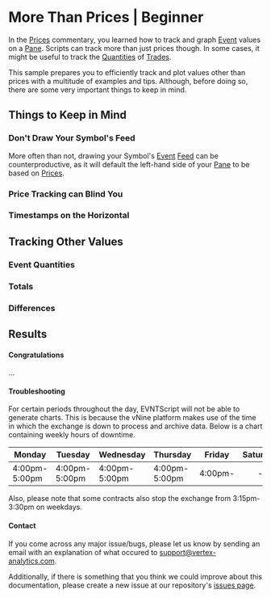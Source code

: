 # More Than Prices | Beginner

In the [Prices](tutorial1.html) commentary, you learned how to track and graph [Event](../class/src/index.js~Event.html) 
values on a [Pane](../class/src/index.js~CEvntPane.html). Scripts can track more than just prices 
though. In some cases, it might be useful to track the [Quantities](https://bblake.info/vxa-doc/class/src/index.js~Trade.html#instance-member-Quantity) 
of [Trades](https://bblake.info/vxa-doc/class/src/index.js~Trade.html). 

[//]: # "Figure out better name for tutorials/commentaries"

This sample prepares you to efficiently track and plot values other than prices with a multitude of 
examples and tips. Although, before doing so, there are some very important things to keep in mind.

## Things to Keep in Mind

### Don't Draw Your Symbol's Feed

More often than not, drawing your Symbol's [Event](../class/src/index.js~Event.html) [Feed](../class/src/index.js~CEvntFeed.html) 
can be counterproductive, as it will default the left-hand side of your [Pane](../class/src/index.js~CEvntPane.html) 
to be based on [Prices](../class/src/index.js~Trade.html#instance-member-Price).

### Price Tracking can Blind You

### Timestamps on the Horizontal

## Tracking Other Values

### Event Quantities

### Totals

### Differences

## Results

#### Congratulations

...

#### Troubleshooting

For certain periods throughout the day, EVNTScript will not be able to generate charts. 
This is because the vNine platform makes use of the time in which the exchange is down to process and archive data. 
Below is a chart containing weekly hours of downtime.

| Monday        | Tuesday       | Wednesday     | Thursday      | Friday  | Saturday   | Sunday  |
|---------------|---------------|---------------|---------------|---------|:----------:|---------|
| 4:00pm-5:00pm | 4:00pm-5:00pm | 4:00pm-5:00pm | 4:00pm-5:00pm | 4:00pm- | -          | -5:00pm |

Also, please note that some contracts also stop the exchange from 3:15pm-3:30pm on weekdays.

#### Contact

If you come across any major issue/bugs, please let us know by sending an email with an explanation of what occured to 
[support@vertex-analytics.com](mailto:support@vertex-analytics.com).

Additionally, if there is something that you think we could improve about this documentation, 
please create a new issue at our repository's [issues page](https://github.com/PlGGS/xva-doc/issues).
